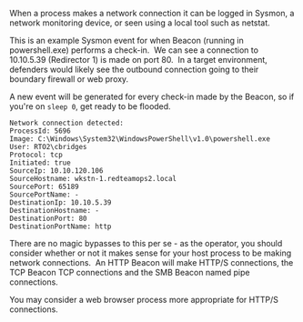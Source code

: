 When a process makes a network connection it can be logged in Sysmon, a network monitoring device, or seen using a local tool such as netstat.

This is an example Sysmon event for when Beacon (running in powershell.exe) performs a check-in.  We can see a connection to 10.10.5.39 (Redirector 1) is made on port 80.  In a target environment, defenders would likely see the outbound connection going to their boundary firewall or web proxy.

A new event will be generated for every check-in made by the Beacon, so if you're on `sleep 0`, get ready to be flooded.

```shell
Network connection detected:
ProcessId: 5696
Image: C:\Windows\System32\WindowsPowerShell\v1.0\powershell.exe
User: RTO2\cbridges
Protocol: tcp
Initiated: true
SourceIp: 10.10.120.106
SourceHostname: wkstn-1.redteamops2.local
SourcePort: 65189
SourcePortName: -
DestinationIp: 10.10.5.39
DestinationHostname: -
DestinationPort: 80
DestinationPortName: http
```

  
There are no magic bypasses to this per se - as the operator, you should consider whether or not it makes sense for your host process to be making network connections.  An HTTP Beacon will make HTTP/S connections, the TCP Beacon TCP connections and the SMB Beacon named pipe connections.

You may consider a web browser process more appropriate for HTTP/S connections.